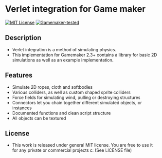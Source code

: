 # Verlet integration for Game maker

[![MIT License](https://img.shields.io/badge/License-MIT-green.svg)](LICENSE)
[![Gamemaker-tested](https://img.shields.io/badge/GameMaker-orange?style=flat&logo=gamemaker&label=Made%20with)](https://gamemaker.io)

## Description
* Verlet integration is a method of simulating physics.
* This implementation for Gamemaker 2.3+ contains a library for basic 2D simulations as well as an example implementation.

## Features
* Simulate 2D ropes, cloth and softbodies
* Various colliders, as well as custom shaped sprite colliders
* Force fields for simulating wind, pulling or destroying structures
* Connectors let you chain together different simulated objects, or instances
* Documented functions and clean script structure
* All objects can be textured

## License
* This work is released under general MIT license. You are free to use it for any private or commercial projects c: (See LICENSE file)
